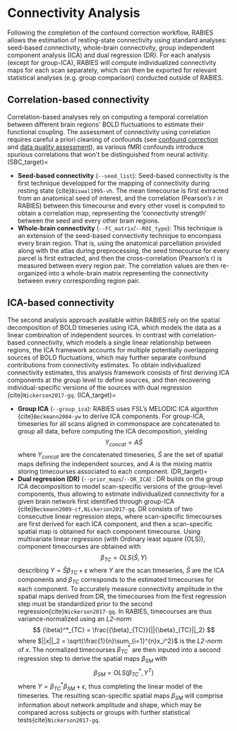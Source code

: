 # Connectivity Analysis

Following the completion of the confound correction workflow, RABIES allows the estimation of resting-state connectivity using standard analyses: seed-based connectivity, whole-brain connectivity, group independent component analysis (ICA) and dual regression (DR). For each analysis (except for group-ICA), RABIES will compute individualized connectivity maps for each scan separately, which can then be exported for relevant statistical analyses (e.g. group comparison) conducted outside of RABIES.

## Correlation-based connectivity
Correlation-based analyses rely on computing a temporal correlation between different brain regions' BOLD fluctuations to estimate their functional coupling. The assessment of connectivity using correlation requires careful a priori cleaning of confounds (see [confound correction](confound_correction) and [data quality assessment](analysis_QC_target)), as various fMRI confounds introduce spurious correlations that won't be distinguished from neural activity.
(SBC_target)=
- **Seed-based connectivity** (`--seed_list`): Seed-based connectivity is the first technique developped for the mapping of connectivity during resting state {cite}`Biswal1995-vh`. The mean timecourse is first extracted from an anatomical seed of interest, and the correlation (Pearson’s r in RABIES) between this timecourse and every other voxel is computed to obtain a correlation map, representing the ‘connectivity strength’ between the seed and every other brain regions.
- **Whole-brain connectivity** (`--FC_matrix`/`--ROI_type`): This technique is an extension of the seed-based connectivity technique to encompass every brain region. That is, using the anatomical parcellation provided along with the atlas during preprocessing, the seed timecourse for every parcel is first extracted, and then the cross-correlation (Pearson’s r) is measured between every region pair. The correlation values are then re-organized into a whole-brain matrix representing the connectivity between every corresponding region pair.

## ICA-based connectivity
The second analysis approach available within RABIES rely on the spatial decomposition of BOLD timeseries using ICA, which models the data as a linear combination of independent sources. In contrast with correlation-based connectivity, which models a single linear relationship between regions, the ICA framework accounts for multiple potentially overlapping sources of BOLD fluctuations, which may further separate confound contributions from connectivity estimates. To obtain individualized connectivity estimates, this analysis framework consists of first deriving ICA components at the group level to define sources, and then recovering individual-specific versions of the sources with dual regression {cite}`Nickerson2017-gq`.
(ICA_target)=
- **Group ICA** (`--group_ica`): RABIES uses FSL’s MELODIC ICA algorithm {cite}`Beckmann2004-yw` to derive ICA components. For group-ICA, timeseries for all scans aligned in commonspace are concatenated to group all data, before computing the ICA decomposition, yielding
$$
Y_{concat} = A\hat{S}
$$
where $Y_{concat}$ are the concatenated timeseries, $\hat{S}$ are the set of spatial maps defining the independent sources, and $A$ is the mixing matrix storing timecourses associated to each component.
(DR_target)=
- **Dual regression (DR)** (`--prior_maps`/`--DR_ICA`) : DR builds on the group ICA decomposition to model scan-specific versions of the group-level components, thus allowing to estimate individualized connectivity for a given brain network first identified through group-ICA {cite}`Beckmann2009-cf,Nickerson2017-gq`. DR consists of two consecutive linear regression steps, where scan-specific timecourses are first derived for each ICA component, and then a scan-specific spatial map is obtained for each component timecourse. Using multivariate linear regression (with Ordinary least square (OLS)), component timecourses are obtained with 
$${\beta}_{TC} = OLS(\hat{S},Y)$$
describing $Y = \hat{S}{\beta}_{TC} + \epsilon$ where $Y$ are the scan timeseries, $\hat{S}$ are the ICA components and ${\beta}_{TC}$ corresponds to the estimated timecourses for each component. To accurately measure connectivity amplitude in the spatial maps derived from DR, the timecourses from the first regression step must be standardized prior to the second regression{cite}`Nickerson2017-gq`. In RABIES, timecourses are thus variance-normalized using an *L2-norm* 
$$
{\beta}^*_{TC} = \frac{{\beta}_{TC}}{||{\beta}_{TC}||_2}
$$
where $||x||_2 = \sqrt{\frac{1}{n}\sum_{i=1}^{n}x_i^2}$ is the *L2-norm* of $x$. The normalized timecourses ${\beta}^*_{TC}$ are then inputed into a second regression step to derive the spatial maps ${\beta}_{SM}$ with 
$${\beta}_{SM} = OLS({\beta}^*_{TC},Y^T)$$
where $Y = {\beta}^*_{TC}{\beta}_{SM} + \epsilon$, thus completing the linear model of the timeseries. The resulting scan-specific spatial maps ${\beta}_{SM}$ will comprise information about network amplitude and shape, which may be compared across subjects or groups with further statistical tests{cite}`Nickerson2017-gq`.
